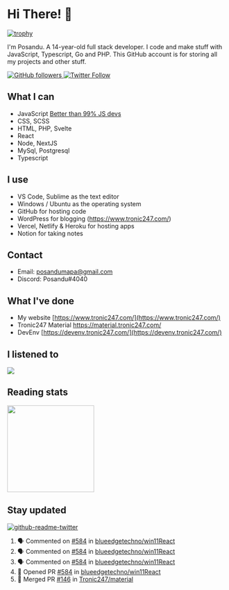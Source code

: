 # Hi There! 👋
[![trophy](https://github-profile-trophy.vercel.app/?username=posandu)](https://www.youtube.com/watch?v=dQw4w9WgXcQ)

I'm Posandu. A 14-year-old full stack developer. I code and make stuff with JavaScript, Typescript, Go and PHP. This GitHub account is for storing all my projects and other stuff.

<a href="https://github.com/Posandu">
	<img alt="GitHub followers" src="https://img.shields.io/github/followers/posandu?style=social">
</a>

<a href="https://twitter.com/Posandu">
	<img alt="Twitter Follow" src="https://img.shields.io/twitter/follow/posandu?style=social">
</a>

## What I can

- JavaScript [Better than 99% JS devs](https://www.codingame.com/certification/UuE-yYkOPsUD3F6aCWZ5ZA)
- CSS, SCSS
- HTML, PHP, Svelte
- React
- Node, NextJS
- MySql, Postgresql
- Typescript

## I use

- VS Code, Sublime as the text editor
- Windows / Ubuntu as the operating system
- GitHub for hosting code
- WordPress for blogging (https://www.tronic247.com/)
- Vercel, Netlify & Heroku for hosting apps
- Notion for taking notes

## Contact

- Email: posandumapa@gmail.com
- Discord: Posandu#4040

## What I've done

- My website [https://www.tronic247.com/](https://www.tronic247.com/)
- Tronic247 Material https://material.tronic247.com/
- DevEnv [https://devenv.tronic247.com/](https://devenv.tronic247.com/)

## I listened to 

<img src="https://spotify-github-profile.vercel.app/api/view.svg?uid=31gr2rav6xfv3jbfsemb5orfw57m&cover_image=true&theme=novatorem&bar_color=53b14f&bar_color_cover=true"/>

## Reading stats

<img src="https://api.daily.dev/devcards/bc577391486143969f5b3b599b499632.png?r=sp8" width=200/>

## Stay updated
[![github-readme-twitter](https://github-readme-twitter.gazf.vercel.app/api?id=posandu&show_reply=false)]()

<!--START_SECTION:activity-->
1. 🗣 Commented on [#584](https://github.com/blueedgetechno/win11React/issues/584) in [blueedgetechno/win11React](https://github.com/blueedgetechno/win11React)
2. 🗣 Commented on [#584](https://github.com/blueedgetechno/win11React/issues/584) in [blueedgetechno/win11React](https://github.com/blueedgetechno/win11React)
3. 🗣 Commented on [#584](https://github.com/blueedgetechno/win11React/issues/584) in [blueedgetechno/win11React](https://github.com/blueedgetechno/win11React)
4. 💪 Opened PR [#584](https://github.com/blueedgetechno/win11React/pull/584) in [blueedgetechno/win11React](https://github.com/blueedgetechno/win11React)
5. 🎉 Merged PR [#146](https://github.com/Tronic247/material/pull/146) in [Tronic247/material](https://github.com/Tronic247/material)
<!--END_SECTION:activity-->
